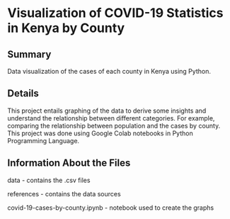 # Visualization of COVID-19 Statistics in Kenya by County
## Summary
Data visualization of the cases of each county in Kenya using Python.

## Details
This project entails graphing of the data to derive some insights and understand the relationship between different categories.
For example, comparing the relationship between population and the cases by county.
This project was done using Google Colab notebooks in Python Programming Language.

## Information About the Files
data - contains the .csv files


references - contains the data sources


covid-19-cases-by-county.ipynb - notebook used to create the graphs &nbsp;
